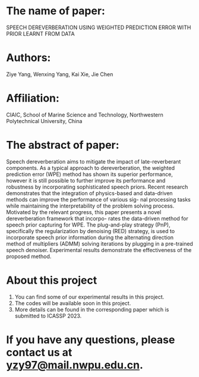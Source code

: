 # The name of paper: 
SPEECH DEREVERBERATION USING WEIGHTED PREDICTION ERROR WITH PRIOR LEARNT FROM DATA 
# Authors: 
Ziye Yang, Wenxing Yang, Kai Xie, Jie Chen
# Affiliation:
CIAIC, School of Marine Science and Technology, Northwestern Polytechnical University, China
# The abstract of paper: 
Speech dereverberation aims to mitigate the impact of late-reverberant components. As a typical approach to dereverberation, the weighted prediction error (WPE) method has shown its superior performance, however it is still possible to further improve its performance and
robustness by incorporating sophisticated speech priors. Recent research demonstrates that the integration of physics-based and data-driven methods can improve the performance of various sig- nal processing tasks while maintaining the interpretability of the problem solving process. Motivated by the relevant progress, this paper presents a novel dereverberation framework that incorpo- rates the data-driven method for speech prior capturing for WPE. The plug-and-play strategy (PnP), specifically the regularization by denoising (RED) strategy, is used to incorporate speech prior information during the alternating direction method of multipliers (ADMM) solving iterations by plugging in a pre-trained speech denoiser. Experimental results demonstrate the effectiveness of the proposed method.
# About this project
1. You can find some of our experimental results in this project.
2. The codes will be available soon in this project.
3. More details can be found in the corresponding paper which is submitted to ICASSP 2023.
# If you have any questions, please contact us at yzy97@mail.nwpu.edu.cn.
